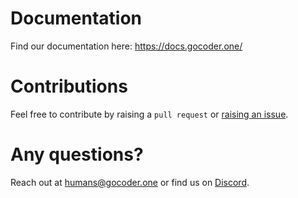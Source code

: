 # Documentation

Find our documentation here: https://docs.gocoder.one/

# Contributions

Feel free to contribute by raising a `pull request` or [raising an issue](https://github.com/CoderOneHQ/starter-kits/issues).

# Any questions?

Reach out at [humans@gocoder.one](mailto:humans@gocoder.one) or find us on [Discord](https://discord.gg/NkfgvRN).
